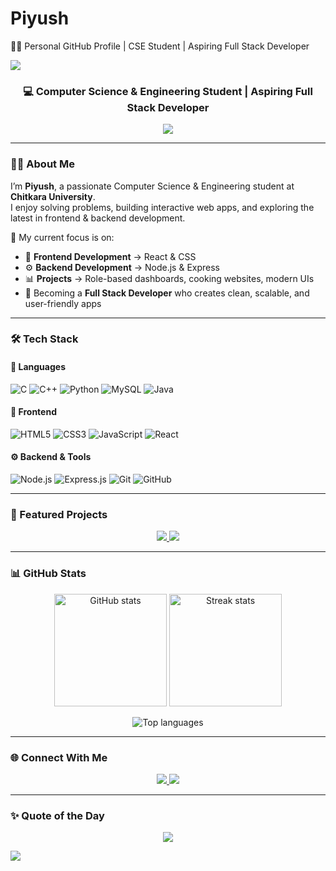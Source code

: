 # Piyush
👨‍💻 Personal GitHub Profile | CSE Student | Aspiring Full Stack Developer

<img src="https://capsule-render.vercel.app/api?type=waving&color=7F3FBF&height=200&section=header&text=Hi%20👋,%20I'm%20Piyush&fontSize=40&fontColor=ffffff&animation=twinkling&fontAlignY=35" />

<h3 align="center">💻 Computer Science & Engineering Student | Aspiring Full Stack Developer</h3>

<p align="center">
  <img src="https://readme-typing-svg.herokuapp.com?size=22&color=7F3FBF&center=true&vCenter=true&width=550&lines=Full+Stack+Developer+in+progress;Love+to+learn+and+build;Modern+UIs+%7C+Dashboards+%7C+Web+Apps" />
</p>

---

### 👨‍💻 About Me  

I’m **Piyush**, a passionate Computer Science & Engineering student at **Chitkara University**.  
I enjoy solving problems, building interactive web apps, and exploring the latest in frontend & backend development.  

🌟 My current focus is on:  
- 🎨 **Frontend Development** → React & CSS  
- ⚙️ **Backend Development** → Node.js & Express  
- 📊 **Projects** → Role-based dashboards, cooking websites, modern UIs  
- 🚀 Becoming a **Full Stack Developer** who creates clean, scalable, and user-friendly apps  

---

### 🛠️ Tech Stack  

#### 🚀 Languages  
![C](https://img.shields.io/badge/C-00599C?style=for-the-badge&logo=c&logoColor=white)
![C++](https://img.shields.io/badge/C++-00599C?style=for-the-badge&logo=c%2B%2B&logoColor=white)
![Python](https://img.shields.io/badge/Python-3776AB?style=for-the-badge&logo=python&logoColor=white)
![MySQL](https://img.shields.io/badge/MySQL-4479A1?style=for-the-badge&logo=mysql&logoColor=white)
![Java](https://img.shields.io/badge/Java-ED8B00?style=for-the-badge&logo=java&logoColor=white)

#### 🎨 Frontend  
![HTML5](https://img.shields.io/badge/HTML5-E34F26?style=for-the-badge&logo=html5&logoColor=white)
![CSS3](https://img.shields.io/badge/CSS3-1572B6?style=for-the-badge&logo=css3&logoColor=white)
![JavaScript](https://img.shields.io/badge/JavaScript-323330?style=for-the-badge&logo=javascript&logoColor=F7DF1E)
![React](https://img.shields.io/badge/React-20232A?style=for-the-badge&logo=react&logoColor=61DAFB)

#### ⚙️ Backend & Tools  
![Node.js](https://img.shields.io/badge/Node.js-339933?style=for-the-badge&logo=nodedotjs&logoColor=white)
![Express.js](https://img.shields.io/badge/Express.js-000000?style=for-the-badge&logo=express&logoColor=white)
![Git](https://img.shields.io/badge/Git-F05032?style=for-the-badge&logo=git&logoColor=white)
![GitHub](https://img.shields.io/badge/GitHub-100000?style=for-the-badge&logo=github&logoColor=white)

---

### 🚀 Featured Projects  

<p align="center">
  <a href="https://github.com/piyushku0331/Java_SpringBoot_Project">
    <img src="https://github-readme-stats.vercel.app/api/pin/?username=piyushku0331&repo=Java_SpringBoot_Project&theme=radical" />
  </a>
  <a href="https://github.com/piyushku0331/NotesApplication">
    <img src="https://github-readme-stats.vercel.app/api/pin/?username=piyushku0331&repo=NotesApplication&theme=radical" />
  </a>
</p>

---

### 📊 GitHub Stats  

<p align="center">
  <img src="https://github-readme-stats.vercel.app/api?username=piyushku0331&show_icons=true&theme=radical" alt="GitHub stats" height="180" />
  <img src="https://github-readme-streak-stats.herokuapp.com/?user=piyushku0331&theme=radical" alt="Streak stats" height="180" />
</p>

<p align="center">
  <img src="https://github-readme-stats.vercel.app/api/top-langs/?username=piyushku0331&layout=compact&theme=radical" alt="Top languages" />
</p>

---

### 🌐 Connect With Me  

<p align="center">
  <a href="https://github.com/piyushku0331">
    <img src="https://img.shields.io/badge/GitHub-100000?style=for-the-badge&logo=github&logoColor=white"/>
  </a>
  <a href="https://www.linkedin.com/in/piyush3110/">
    <img src="https://img.shields.io/badge/LinkedIn-0A66C2?style=for-the-badge&logo=linkedin&logoColor=white"/>
  </a>
</p>

---

### ✨ Quote of the Day  
<p align="center">
  <img src="https://quotes-github-readme.vercel.app/api?type=horizontal&theme=radical" />
</p>

<img src="https://capsule-render.vercel.app/api?type=waving&color=7F3FBF&height=100&section=footer"/>
